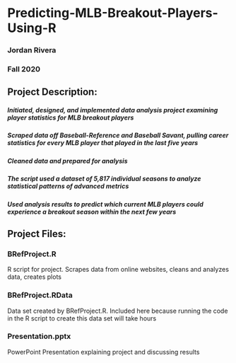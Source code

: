 # Predicting-MLB-Breakout-Players-Using-R
### Jordan Rivera
### Fall 2020

## Project Description:
##### Initiated, designed, and implemented data analysis project examining player statistics for MLB breakout players
##### Scraped data off Baseball-Reference and Baseball Savant, pulling career statistics for every MLB player that played in the last five years
##### Cleaned data and prepared for analysis
##### The script used a dataset of 5,817 individual seasons to analyze statistical patterns of advanced metrics
##### Used analysis results to predict which current MLB players could experience a breakout season within the next few years

## Project Files:
### BRefProject.R
R script for project. Scrapes data from online websites, cleans and analyzes data, creates plots
### BRefProject.RData
Data set created by BRefProject.R. Included here because running the code in the R script to create this data set will take hours
### Presentation.pptx
PowerPoint Presentation explaining project and discussing results
